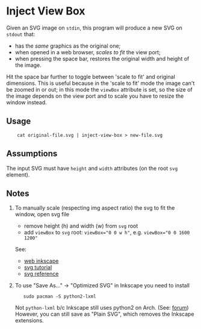 Inject View Box
===============

Given an SVG image on `stdin`, this program will produce a new SVG on `stdout` that:

 * has the *same* graphics as the original one;
 * when opened in a web browser, *scales to fit* the view port;
 * when pressing the space bar, restores the original width and height of the image. 

Hit the space bar further to toggle between 'scale to fit' and original dimensions.
This is useful because in the 'scale to fit' mode the image can't be zoomed in or
out; in this mode the `viewBox` attribute is set, so the size of the image depends
on the view port and to scale you have to resize the window instead.


Usage
-----

        cat original-file.svg | inject-view-box > new-file.svg


Assumptions
-----------
The input SVG must have `height` and `width` attributes (on the root `svg` element).


Notes
-----
1. To manually scale (respecting img aspect ratio) the svg to fit the window, open 
   svg file
     * remove height (h) and width (w) from `svg` root
     * add `viewBox` to `svg` root: `viewBox="0 0 w h"`, e.g. `viewBox="0 0 1600 1200"`

   See: 
     * [web inkscape](http://tavmjong.free.fr/INKSCAPE/MANUAL/html/Web-Inkscape.html)
     * [svg tutorial](http://tutorials.jenkov.com/svg/svg-viewport-view-box.html)
     * [svg reference](http://www.w3.org/TR/SVG/coords.html#ViewBoxAttribute)

2. To use "Save As..." -> "Optimized SVG" in Inkscape you need to install

          sudo pacman -S python2-lxml

   Not `python-lxml` b/c Inkscape still uses python2 on Arch. 
   (See: [forum](https://bbs.archlinux.org/viewtopic.php?id=139068))
   However, you can still save as "Plain SVG", which removes the Inkscape extensions.
